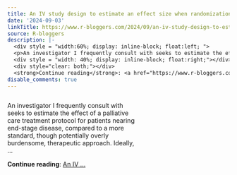 ```yaml
---
title: An IV study design to estimate an effect size when randomization is not ethical
date: '2024-09-03'
linkTitle: https://www.r-bloggers.com/2024/09/an-iv-study-design-to-estimate-an-effect-size-when-randomization-is-not-ethical/
source: R-bloggers
description: |-
  <div style = "width:60%; display: inline-block; float:left; ">
  <p>An investigator I frequently consult with seeks to estimate the effect of a palliative care treatment protocol for patients nearing end-stage disease, compared to a more standard, though potentially overly burdensome, therapeutic approach. Ideally, ...</p></div>
  <div style = "width: 40%; display: inline-block; float:right;"></div>
  <div style="clear: both;"></div>
  <strong>Continue reading</strong>: <a href="https://www.r-bloggers.com/2024/09/an-iv-study-design-to-estimate-an-effect-size-when-randomization-is-not-ethical/">An IV ...
disable_comments: true
---
```

<div style = "width:60%; display: inline-block; float:left; ">
<p>An investigator I frequently consult with seeks to estimate the effect of a palliative care treatment protocol for patients nearing end-stage disease, compared to a more standard, though potentially overly burdensome, therapeutic approach. Ideally, ...</p></div>
<div style = "width: 40%; display: inline-block; float:right;"></div>
<div style="clear: both;"></div>
<strong>Continue reading</strong>: <a href="https://www.r-bloggers.com/2024/09/an-iv-study-design-to-estimate-an-effect-size-when-randomization-is-not-ethical/">An IV ...
